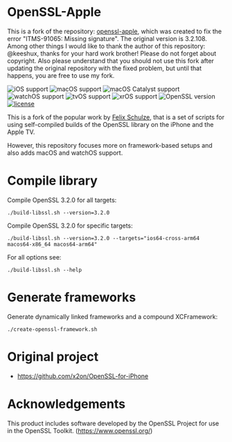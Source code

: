 # OpenSSL-Apple

This is a fork of the repository: [openssl-apple](https://github.com/passepartoutvpn/openssl-apple/), which was created to fix the error "ITMS-91065: Missing signature". The original version is 3.2.108. Among other things I would like to thank the author of this repository: @keeshux, thanks for your hard work brother! Please do not forget about copyright. Also please understand that you should not use this fork after updating the original repository with the fixed problem, but until that happens, you are free to use my fork.

![iOS support](https://img.shields.io/badge/iOS-12+-blue.svg)
![macOS support](https://img.shields.io/badge/macOS-10.14+-blue.svg)
![macOS Catalyst support](https://img.shields.io/badge/macOS%20Catalyst-10.14+-blue.svg)
![watchOS support](https://img.shields.io/badge/watchOS-4+-blue.svg)
![tvOS support](https://img.shields.io/badge/tvOS-12+-blue.svg)
![xrOS support](https://img.shields.io/badge/xrOS-1+-blue.svg)
![OpenSSL version](https://img.shields.io/badge/OpenSSL-3.2.0-green.svg)
[![license](https://img.shields.io/badge/license-Apache%202.0-lightgrey.svg)](LICENSE)

This is a fork of the popular work by [Felix Schulze](https://github.com/x2on), that is a set of scripts for using self-compiled builds of the OpenSSL library on the iPhone and the Apple TV.

However, this repository focuses more on framework-based setups and also adds macOS and watchOS support.

# Compile library

Compile OpenSSL 3.2.0 for all targets:

```
./build-libssl.sh --version=3.2.0
```

Compile OpenSSL 3.2.0 for specific targets:

```
./build-libssl.sh --version=3.2.0 --targets="ios64-cross-arm64 macos64-x86_64 macos64-arm64"
```

For all options see:

```
./build-libssl.sh --help
```

# Generate frameworks

Generate dynamically linked frameworks and a compound XCFramework:

```
./create-openssl-framework.sh
```

# Original project

* <https://github.com/x2on/OpenSSL-for-iPhone>

# Acknowledgements

This product includes software developed by the OpenSSL Project for use in the OpenSSL Toolkit. (<https://www.openssl.org/>)
